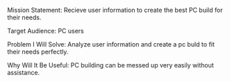 Mission Statement: Recieve user information to create the best PC build for their needs.

Target Audience: PC users

Problem I Will Solve: Analyze user information and create a pc buld to fit their needs perfectly.

Why Will It Be Useful: PC building can be messed up very easily without assistance.